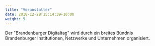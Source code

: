 ```yaml
---
title: "Veranstalter"
date: 2018-12-28T15:14:39+10:00
weight: 5
---
```


Der "Brandenburger Digitaltag" wird durch ein breites Bündnis Brandenburger Institutionen, Netzwerke und Unternehmen organisiert.
